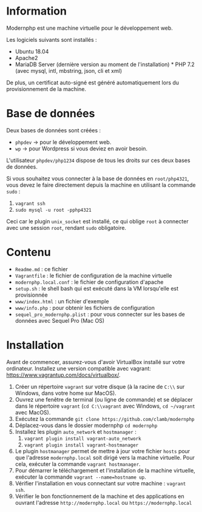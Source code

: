 # Information

Modernphp est une machine virtuelle pour le développement web.

Les logiciels suivants sont installés :

- Ubuntu 18.04
- Apache2
- MariaDB Server (dernière version au moment de l'installation) \* PHP 7.2 (avec mysql, intl, mbstring, json, cli et xml)

De plus, un certificat auto-signé est généré automatiquement lors du
provisionnement de la machine.

# Base de données

Deux bases de données sont créées :

- `phpdev` -> pour le développement web.
- `wp` -> pour Wordpress si vous deviez en avoir besoin.

L'utilisateur `phpdev/php1234` dispose de tous les droits sur ces deux bases de données.

Si vous souhaitez vous connecter à la base de données en `root/php4321`, vous devez le faire directement
depuis la machine en utilisant la commande `sudo` :

1. `vagrant ssh`
2. `sudo mysql -u root -pphp4321`

Ceci car le plugin `unix_socket` est installé, ce qui oblige `root` à connecter avec une session `root`, rendant `sudo` obligatoire.

# Contenu

- `Readme.md` : ce fichier
- `Vagrantfile` : le fichier de configuration de la machine virtuelle
- `modernphp.local.conf` : le fichier de configuration d'apache
- `setup.sh` : le shell bash qui est exécuté dans la VM lorsqu'elle est provisionnée
- `www/index.html` : un fichier d'exemple
- `www/info.php` : pour obtenir les fichiers de configuration
- `sequel_pro_modernphp.plist` : pour vous connecter sur les bases de données avec Sequel Pro (Mac OS)

# Installation

Avant de commencer, assurez-vous d'avoir VirtualBox installé sur votre ordinateur. Installez une version compatible avec vagrant: https://www.vagrantup.com/docs/virtualbox/.

1. Créer un répertoire `vagrant` sur votre disque (à la racine de `C:\\` sur Windows, dans votre home sur MacOS).
2. Ouvrez une fenêtre de terminal (ou ligne de commande) et se déplacer dans le répertoire `vagrant`
   (`cd C:\\vagrant` avec Windows, `cd ~/vagrant` avec MacOS).
3. Exécutez la commande `git clone https://github.com/clamb/modernphp`
4. Déplacez-vous dans le dossier modernphp `cd modernphp`
5. Installez les plugin `auto_network` et `hostmanager` :
   1. `vagrant plugin install vagrant-auto_network`
   2. `vagrant plugin install vagrant-hostmanager`
6. Le plugin `hostmanager` permet de mettre à jour votre fichier `hosts` pour que l'adresse `modernphp.local` soit
   dirigé vers la machine virtuelle. Pour cela, exécuter la commande `vagrant hostmanager`.
7. Pour démarrer le téléchargement et l'installation de la machine virtuelle, exécuter la commande `vagrant --name=hostname up`.
8. Vérifier l'installation en vous connectant sur votre machine : `vagrant ssh`.
9. Vérifier le bon fonctionnement de la machine et des applications en ouvrant l'adresse `http://modernphp.local`
   ou `https://modernphp.local`
